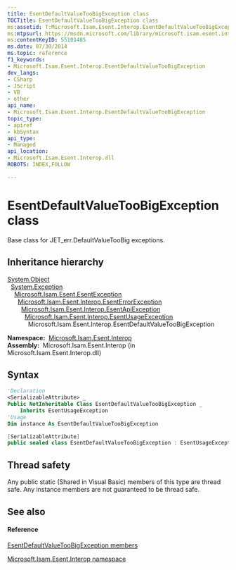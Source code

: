 ```yaml
---
title: EsentDefaultValueTooBigException class
TOCTitle: EsentDefaultValueTooBigException class
ms:assetid: T:Microsoft.Isam.Esent.Interop.EsentDefaultValueTooBigException
ms:mtpsurl: https://msdn.microsoft.com/library/microsoft.isam.esent.interop.esentdefaultvaluetoobigexception(v=EXCHG.10)
ms:contentKeyID: 55101485
ms.date: 07/30/2014
ms.topic: reference
f1_keywords:
- Microsoft.Isam.Esent.Interop.EsentDefaultValueTooBigException
dev_langs:
- CSharp
- JScript
- VB
- other
api_name: 
- Microsoft.Isam.Esent.Interop.EsentDefaultValueTooBigException
topic_type: 
- apiref
- kbSyntax
api_type: 
- Managed
api_location: 
- Microsoft.Isam.Esent.Interop.dll
ROBOTS: INDEX,FOLLOW

---
```


# EsentDefaultValueTooBigException class

Base class for JET_err.DefaultValueTooBig exceptions.

## Inheritance hierarchy

[System.Object](/dotnet/api/system.object)  
  [System.Exception](/dotnet/api/system.exception)  
    [Microsoft.Isam.Esent.EsentException](./esentexception-class.md)  
      [Microsoft.Isam.Esent.Interop.EsentErrorException](./esenterrorexception-class.md)  
        [Microsoft.Isam.Esent.Interop.EsentApiException](./esentapiexception-class.md)  
          [Microsoft.Isam.Esent.Interop.EsentUsageException](./esentusageexception-class.md)  
            Microsoft.Isam.Esent.Interop.EsentDefaultValueTooBigException  

**Namespace:**  [Microsoft.Isam.Esent.Interop](./microsoft.isam.esent.interop-namespace.md)  
**Assembly:**  Microsoft.Isam.Esent.Interop (in Microsoft.Isam.Esent.Interop.dll)

## Syntax

``` vb
'Declaration
<SerializableAttribute> _
Public NotInheritable Class EsentDefaultValueTooBigException _
    Inherits EsentUsageException
'Usage
Dim instance As EsentDefaultValueTooBigException
```

``` csharp
[SerializableAttribute]
public sealed class EsentDefaultValueTooBigException : EsentUsageException
```

## Thread safety

Any public static (Shared in Visual Basic) members of this type are thread safe. Any instance members are not guaranteed to be thread safe.

## See also

#### Reference

[EsentDefaultValueTooBigException members](./esentdefaultvaluetoobigexception-members.md)

[Microsoft.Isam.Esent.Interop namespace](./microsoft.isam.esent.interop-namespace.md)